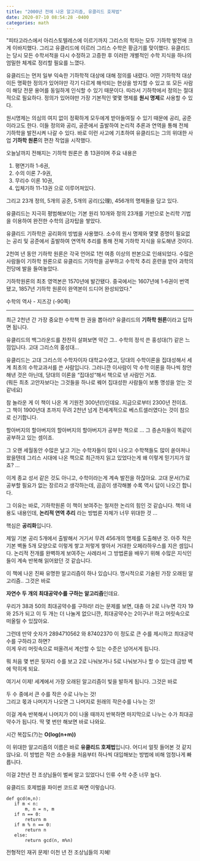 ```yaml
---
title: "2000년 전에 나온 알고리즘, 유클리드 호제법"
date: 2020-07-10 08:54:28 -0400
categories: math
---
```


"피타고라스에서 아리스토텔레스에 이르기까지 그리스의 학자는 모두 기하학 발전에 크게 이바지했다. 그리고 유클리드에 이르러 그리스 수학은 황금기를 맞이했다. 유클리드는 당시 모든 수학서적을 다시 수정하고 고증한 후 이러한 개별적인 수학 지식을 하나의 엄밀한 체계로 정리할 필요를 느꼈다.

유클리드는 먼저 일부 익숙한 기하학적 대상에 대해 정의를 내렸다. 어떤 기하학적 대상이든 명확한 정의가 있어야만 각기 다르게 해석되는 현상을 방지할 수 있고 또 모든 사람이 해당 전문 용어를 동일하게 인식할 수 있기 때문이다. 
따라서 기하학에서 정의는 절대적으로 필요하다. 정의가 있어야만 가장 기본적인 몇몇 명제를 <strong>원시 명제</strong>로 사용할 수 있다.

원시명제는 의심의 여지 없이 정확하게 모두에게 받아들여질 수 있기 때문에 공리, 공준이라고도 한다. 이들 정의와 공리, 공준에서 출발하여 논리적 추론과 연역을 통해 전체 기하학을 발전시켜 나갈 수 있다.
바로 이런 사고에 기초하여 유클리드는 그의 위대한 사업 <strong>기하학 원론</strong>의 편찬 작업을 시작했다.

오늘날까지 전해지는 기하학 원론은 총 13권이며 주요 내용은 

1) 평면기하 1-6권,  <br>
2) 수의 이론 7-9권, <br>
3) 무리수 이론 10권, <br>
4) 입체기하 11-13권 으로 이루어져있다. 

그리고 23개 정의, 5개의 공준, 5개의 공리(公理), 456개의 명제들을 담고 있다.

유클리드는 지극히 평범해보이는 기본 원리 10개와 정의 23개를 기반으로 논리학 기법을 이용하여 완전한 수학의 금자탑을 쌓았다. 

유클리드 기하학은 공리화의 방법을 사용했다. 소수의 원시 명제와 몇몇 증명이 필요없는 공리 및 공준에서 출발하여 연역적 추리를 통해 전체 기하학 지식을 유도해낸 것이다.

2천여 년 동안 기하학 원론은 각국 언어로 1천 여종 이상의 판본으로 인쇄되었다. 수많은 사람들이 기하학 원론으로 유클리드 기하학을 공부하고 수학적 추리 훈련을 받아 과학의 전당에 발을 들여놓았다.

기하학원론의 최초 영역본은 1570년에 발간됐다. 중국에서는 1607년에 1-6권이 번역됐고, 1857년 기하학 원론이 완역본이 드디어 완성되었다."

수학의 역사 - 지즈강 (-90쪽)


-------------


최근 2천년 간 가장 중요한 수학책 한 권을 뽑아라? 유클리드의 <strong>기하학 원론</strong>이라고 답하면 됩니다.

유클리드의 백그라운드를 찬찬히 살펴보면 약간 그.. 수학의 정석 쓴 홍성대(?) 같은 느낌입니다. 고대 그리스의 홍성대…

유클리드는 고대 그리스의 수학자이자 대학교수였고, 당대의 수학이론을 집대성해서 세계 최초의 수학교과서를 쓴 사람입니다. 
그러니깐 이사람이 막 수학 이론을 하나씩 창안해낸 것은 아닌데, 당대의 이론을 “집대성“해서 책으로 낸 사람인 거죠. <br>
(뭐든 최초 고안자보다는 그것들을 하나로 꿰어 집대성한 사람들이 보통 명성을 얻는 것 같네요)

참 놀라운 게 이 책이 나온 게 기원전 300년(!)인데요. 지금으로부터 2300년 전이죠. 그 책이 1900년대 초까지 무려 2천년 넘게 전세계적으로 베스트셀러였다는 것이 참으로 신기합니다. 

할아버지의 할아버지의 할아버지의 할아버지가 공부한 책으로 … 그 증손자들이 똑같이 공부하고 있는 셈이죠.

그 오랜 세월동안 수많은 날고 기는 수학자들이 많이 나오고 수학책들도 많이 쏟아져나왔을텐데 그리스 시대에 나온 책으로 최근까지 읽고 있었다는게 왜 이렇게 믿기지가 않죠? …

이게 종교 성서 같은 것도 아니고, 수학이라는게 계속 발전을 하잖아요. 고대 문서(?)로 공부할 필요가 없는 장르라고 생각하는데, 곰곰이 생각해볼 수록 역시 답이 나오긴 합니다.

그 이유는 바로, 기하학원론 이 책이 보여주는 철저한 논리의 힘인 것 같습니다. 책의 내용도 내용인데, <strong>논리적 연역 추리</strong> 라는 방법론 자체가 너무 위대한 것 …

핵심은 <strong>공리화</strong>입니다.

제일 기본 공리 5개에서 출발해서 거기서 무려 456개의 명제를 도출해낸 것.
아주 작은 기본 벽돌 5개 모양으로 이렇게 쌓고 저렇게 쌓아서 거대한 오페라하우스를 지은 셈입니다. 논리적 전개를 완벽하게 보여주는 사례라서 그 방법론을 배우기 위해 수많은 지식인들이 계속 반복해 읽어왔던 것 같습니다.

이 책에 나온 진짜 유명한 알고리즘이 하나 있습니다. 명시적으로 기술된 가장 오래된 알고리즘.. 그것은 바로

<strong>자연수 두 개의 최대공약수를 구하는 알고리즘</strong>인데요.

우리가 38과 50의 최대공약수를 구하라! 라는 문제를 보면, 대충 아 2로 나누면 각자 19와 25가 되고 이 두 개는 더 나눌게 없으니깐, 최대공약수는 2이구나! 하고 머릿속으로 떠올릴 수 있잖아요.

그런데 만약 숫자가 2894710562 와 87402370 이 정도로 큰 수를 제시하고 최대공약수를 구하라고 하면? <br>
이게 우리 머릿속으로 떠올려서 계산할 수 있는 수준은 넘어서게 됩니다. 

뭐 처음 몇 번은 뒷자리 수를 보고 2로 나눠보거나 5로 나눠보거나 할 수 있는데 금방 벽에 막히게 되요.
 
 
여기서 이제! 세계에서 가장 오래된 알고리즘이 빛을 발하게 됩니다. 그것은 바로

두 수 중에서 큰 수를 작은 수로 나누는 것! <br>
그리고 몫과 나머지가 나오면 그 나머지로 원래의 작은수를 나누는 것! 

이걸 계속 반복해서 나머지가 0이 나올 때까지 반복하면 마지막으로 나누는 수가 최대공약수가 됩니다. 딱 몇 번만 해보면 바로 나와요.
 
시간 복잡도(?)는 <strong>O(log(n+m))</strong>
 
 이 위대한 알고리즘의 이름은 바로 <strong>유클리드 호제법</strong>입니다. 어디서 얼핏 들어본 것 같지 않나요. 
 이 방법은 작은 소수들을 처음부터 하나씩 대입해보는 방법에 비해 엄청나게 빠릅니다.
 
 이걸 2천년 전 조상님들이 벌써 알고 있었다니 인류 수학 수준 너무 높다. 
 
 
 유클리드 호제법을 파이썬 코드로 짜면 이렇습니다.
 
 ```
 def gcd(m,n):
	if m < n:
		m, n = n, m
	if n == 0:
		return m
    if m % n == 0:
		return n
	else:
		return gcd(n, m%n)
```

전형적인 재귀 문제! 이천 년 전 조상님들의 지혜!